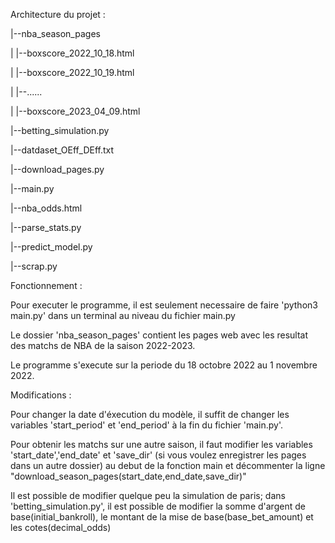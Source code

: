Architecture du projet : 

|--nba_season_pages‎‎

|       |--boxscore_2022_10_18.html

|       |--boxscore_2022_10_19.html‎

|       |--......‎

|       |--boxscore_2023_04_09.html‎

|--betting_simulation.py

|--datdaset_OEff_DEff.txt

|--download_pages.py

|--main.py

|--nba_odds.html

|--parse_stats.py‎

|--predict_model.py

|--scrap.py

Fonctionnement : 

Pour executer le programme, il est seulement necessaire de faire 'python3 main.py' dans un terminal au niveau du fichier main.py

Le dossier 'nba_season_pages' contient les pages web avec les resultat des matchs de NBA de la saison 2022-2023.

Le programme s'execute sur la periode du 18 octobre 2022 au 1 novembre 2022.

Modifications : 

Pour changer la date d'éxecution du modèle, il suffit de changer les variables 'start_period' et 'end_period' à la fin du fichier 'main.py'.

Pour obtenir les matchs sur une autre saison, il faut modifier les variables 'start_date','end_date' et 'save_dir' (si vous voulez enregistrer les pages dans un autre dossier) au debut de la fonction main et décommenter la ligne "download_season_pages(start_date,end_date,save_dir)"

Il est possible de modifier quelque peu la simulation de paris; dans 'betting_simulation.py', il est possible de modifier la somme d'argent de base(initial_bankroll), le montant de la mise de base(base_bet_amount) et les cotes(decimal_odds)
